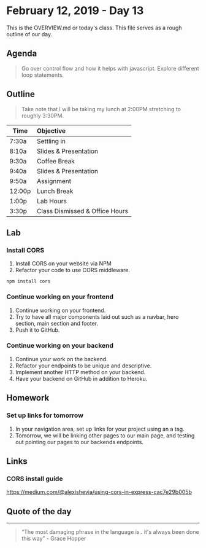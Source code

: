 # February 12, 2019 - Day 13 

This is the OVERVIEW.md or today's class. This file serves as a rough outline of our day. 

## Agenda
>Go over control flow and how it helps with javascript. Explore different loop statements. 

## Outline

>Take note that I will be taking my lunch at 2:00PM stretching to roughly 3:30PM. 

| Time   | Objective                        |
| -------|:---------------------------------|
| 7:30a  | Settling in                      |
| 8:10a  | Slides & Presentation            |
| 9:30a  | Coffee Break                     |
| 9:40a  | Slides & Presentation            |
| 9:50a  | Assignment                       |
| 12:00p | Lunch Break                      |
| 1:00p  | Lab Hours                        |
| 3:30p  | Class Dismissed & Office Hours   |


## Lab

### Install CORS 

1. Install CORS on your website via NPM
2. Refactor your code to use CORS middleware. 

```node
npm install cors
```

### Continue working on your frontend

1. Continue working on your frontend. 
2. Try to have all major components laid out such as a navbar, hero section, main section and footer. 
3. Push it to GitHub. 


### Continue working on your backend

1. Continue your work on the backend.
2. Refactor your endpoints to be unique and descriptive. 
3. Implement another HTTP method on your backend. 
4. Have your backend on GitHub in addition to Heroku. 

## Homework

### Set up links for tomorrow

1. In your navigation area, set up links for your project using an a tag.
2. Tomorrow, we will be linking other pages to our main page, and testing out pointing our pages to our backends endpoints. 


## Links 

### CORS install guide

https://medium.com/@alexishevia/using-cors-in-express-cac7e29b005b

## Quote of the day
---
>“The most damaging phrase in the language is.. it's always been done this way” - Grace Hopper
